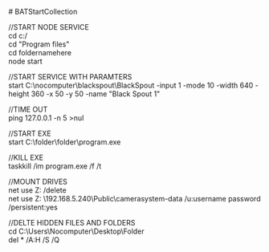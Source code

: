 \# BATStartCollection

//START NODE SERVICE <br />
cd c:/ <br />
cd "Program files" <br />
cd foldernamehere <br />
node start <br />


//START SERVICE WITH PARAMTERS <br />
start C:\nocomputer\blackspout\BlackSpout -input 1 -mode 10 -width 640 -height 360 -x 50 -y 50 -name "Black Spout 1"


//TIME OUT <br />
ping 127.0.0.1 -n 5 >nul

//START EXE <br />
start C:\folder\folder\program.exe

//KILL EXE <br />
taskkill /im program.exe /f /t

//MOUNT DRIVES <br />
net use Z: /delete <br />
net use Z: \\192.168.5.240\Public\camerasystem-data /u:username password /persistent:yes

//DELTE HIDDEN FILES AND FOLDERS<br />
cd C:\Users\Nocomputer\Desktop\Folder<br />
del * /A:H /S /Q

